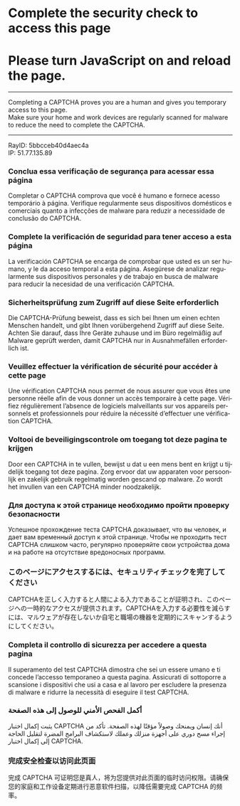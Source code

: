 # Complete the security check to access this page

<div class="err__container l-padded-bottom">

<div class="l-top-padded err__details-content">

# Please turn JavaScript on and reload the page.

<div id="no-cookie-warning" data-translate="turn_on_cookies" style="display:none">

# Please enable Cookies.

</div>

<div id="trk_captcha_js" style="background-image:url(&#39;/cdn-cgi/images/trace/captcha/nojs/h/transparent.gif?ray=5bbcceb40d4aec4a&#39;)">

</div>

-----

</div>

Completing a CAPTCHA proves you are a human and gives you temporary
access to this page.  
Make sure your home and work devices are regularly scanned for malware
to reduce the need to complete the CAPTCHA.

-----

RayID: 5bbcceb40d4aec4a  
IP: 51.77.135.89

</div>

<div class="l-v-padded">

<div class="err__additional-translation" lang="pt-br">

### Conclua essa verificação de segurança para acessar essa página

Completar o CAPTCHA comprova que você é humano e fornece acesso
temporário à página. Verifique regularmente seus dispositivos
domésticos e comerciais quanto a infecções de malware para reduzir a
necessidade de conclusão do
CAPTCHA.

</div>

</div>

<div class="l-v-padded">

<div class="err__additional-translation" lang="es-419">

### Complete la verificación de seguridad para tener acceso a esta página

La verificación CAPTCHA se encarga de comprobar que usted es un ser
humano, y le da acceso temporal a esta página. Asegúrese de analizar
regularmente sus dispositivos personales y de trabajo en busca de
malware para reducir la necesidad de una verificación CAPTCHA.

</div>

</div>

<div class="l-v-padded">

<div class="err__additional-translation" lang="de">

### Sicherheitsprüfung zum Zugriff auf diese Seite erforderlich

Die CAPTCHA-Prüfung beweist, dass es sich bei Ihnen um einen echten
Menschen handelt, und gibt Ihnen vorübergehend Zugriff auf diese Seite.
Achten Sie darauf, dass Ihre Geräte zuhause und im Büro regelmäßig auf
Malware geprüft werden, damit CAPTCHA nur in Ausnahmefällen erforderlich
ist.

</div>

</div>

<div class="l-v-padded">

<div class="err__additional-translation" lang="fr">

### Veuillez effectuer la vérification de sécurité pour accéder à cette page

Une vérification CAPTCHA nous permet de nous assurer que vous êtes une
personne réelle afin de vous donner un accès temporaire à cette page.
Vérifiez régulièrement l’absence de logiciels malveillants sur vos
appareils personnels et professionnels pour réduire la nécessité
d’effectuer une vérification
CAPTCHA.

</div>

</div>

<div class="l-v-padded">

<div class="err__additional-translation" lang="nl">

### Voltooi de beveiligingscontrole om toegang tot deze pagina te krijgen

Door een CAPTCHA in te vullen, bewijst u dat u een mens bent en krijgt u
tijdelijk toegang tot deze pagina. Zorg ervoor dat uw apparaten voor
persoonlijk en zakelijk gebruik regelmatig worden gescand op malware. Zo
wordt het invullen van een CAPTCHA minder noodzakelijk.

</div>

</div>

<div class="l-v-padded">

<div class="err__additional-translation" lang="ru">

### Для доступа к этой странице необходимо пройти проверку безопасности

Успешное прохождение теста CAPTCHA доказывает, что вы человек, и дает
вам временный доступ к этой странице. Чтобы не проходить тест CAPTCHA
слишком часто, регулярно проверяйте свои устройства дома и на работе на
отсутствие вредоносных
программ.

</div>

</div>

<div class="l-v-padded">

<div class="err__additional-translation" lang="ja">

### このページにアクセスするには、セキュリティチェックを完了してください

CAPTCHAを正しく入力すると人間による入力であることが証明され、このページへの一時的なアクセスが提供されます。CAPTCHAを入力する必要性を減らすには、マルウェアが存在しないか自宅と職場の機器を定期的にスキャンするようにしてください。

</div>

</div>

<div class="l-v-padded">

<div class="err__additional-translation" lang="it">

### Completa il controllo di sicurezza per accedere a questa pagina

Il superamento del test CAPTCHA dimostra che sei un essere umano e ti
concede l’accesso temporaneo a questa pagina. Assicurati di sottoporre a
scansione i dispositivi che usi a casa e al lavoro per escludere la
presenza di malware e ridurre la necessità di eseguire il test CAPTCHA.

</div>

</div>

<div class="l-v-padded">

<div class="err__additional-translation" lang="ar">

### أكمل الفحص الأمني للوصول إلى هذه الصفحة

يثبت إكمال اختبار CAPTCHA أنك إنسان ويمنحك وصولاً مؤقتًا لهذه الصفحة.
تأكد من إجراء مسح دوري على أجهزة منزلك وعملك لاستكشاف البرامج المضرة
لتقليل الحاجة إلى إكمال اختبار CAPTCHA.

</div>

</div>

<div class="l-v-padded">

<div class="err__additional-translation" lang="zh-cn">

### 完成安全检查以访问此页面

完成 CAPTCHA 可证明您是真人，将为您提供对此页面的临时访问权限。请确保您的家庭和工作设备定期进行恶意软件扫描，以降低需要完成
CAPTCHA 的频率。

</div>

</div>
